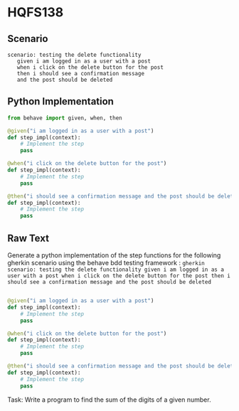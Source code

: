 # HQFS138
## Scenario
```gherkin
scenario: testing the delete functionality 
   given i am logged in as a user with a post 
   when i click on the delete button for the post 
   then i should see a confirmation message 
   and the post should be deleted
```


## Python Implementation
```python
from behave import given, when, then

@given("i am logged in as a user with a post")
def step_impl(context):
    # Implement the step
    pass

@when("i click on the delete button for the post")
def step_impl(context):
    # Implement the step
    pass

@then("i should see a confirmation message and the post should be deleted")
def step_impl(context):
    # Implement the step
    pass
```


## Raw Text
Generate a python implementation of the step functions for the following gherkin scenario using the behave bdd testing framework : ```gherkin scenario: testing the delete functionality given i am logged in as a user with a post when i click on the delete button for the post then i should see a confirmation message and the post should be deleted ```



```python from behave import given, when, then

@given("i am logged in as a user with a post")
def step_impl(context):
    # Implement the step
    pass

@when("i click on the delete button for the post")
def step_impl(context):
    # Implement the step
    pass

@then("i should see a confirmation message and the post should be deleted")
def step_impl(context):
    # Implement the step
    pass
```

Task: Write a program to find the sum of the digits of a given number.
